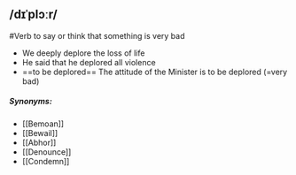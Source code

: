 ## /dɪˈplɔːr/  
#Verb
to say or think that something is very bad 

- We deeply deplore the loss of life 
- He said that he deplored all violence 
- ==to be deplored==
The attitude of the Minister is to be deplored (=very bad)

##### Synonyms:
- [[Bemoan]]
- [[Bewail]]
- [[Abhor]]
- [[Denounce]]
- [[Condemn]]
